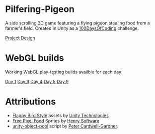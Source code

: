 # Pilfering-Pigeon

A side scrolling 2D game featuring a flying pigeon stealing food from a farmer's field. Created in Unity as a [100DaysOfCoding](https://www.100daysofcode.com/) challenge.

[Project Design](https://docs.google.com/document/d/1OlujN7ZluRCXwoSqdjhOTOAiQAG_WGnajCe9o5YlFq8/edit?usp=sharing)

# WebGL builds

Working WebGL play-testing builds availble for each day:

[Day 1](https://danstevens.github.io/Pilfering-Pigeon/Day-001/)
[Day 3](https://danstevens.github.io/Pilfering-Pigeon/Day-003/)
[Day 4](https://danstevens.github.io/Pilfering-Pigeon/Day-004/)
[Day 5](https://danstevens.github.io/Pilfering-Pigeon/Day-005/)
[Day 9](https://danstevens.github.io/Pilfering-Pigeon/Day-009/)

# Attributions

- [Flappy Bird Style](https://assetstore.unity.com/packages/templates/flappy-bird-style-example-game-80330) assets by [Unity Technologies](https://assetstore.unity.com/publishers/1)
- [Free Pixel Food](https://assetstore.unity.com/packages/2d/environments/free-pixel-food-113523) Sprites by [Henry Software](https://assetstore.unity.com/publishers/9216)
- [unity-object-pool](https://github.com/thefuntastic/unity-object-pool) script by [Peter Cardwell-Gardner](https://github.com/thefuntastic).